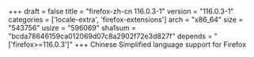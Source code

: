 +++
draft = false
title = "firefox-zh-cn 116.0.3-1"
version = "116.0.3-1"
categories = ['locale-extra', 'firefox-extensions']
arch = "x86_64"
size = "543756"
usize = "596069"
sha1sum = "bcda78646159ca012069d07c8a2902f72e3d827f"
depends = "['firefox>=116.0.3']"
+++
Chinese Simplified language support for Firefox